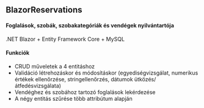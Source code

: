 ## BlazorReservations

#### Foglalások, szobák, szobakategóriák és vendégek nyilvántartója  
.NET Blazor + Entity Framework Core + MySQL

#### Funkciók
- CRUD műveletek a 4 entitáshoz
- Validáció létrehozáskor és módosításkor (egyediségvizsgálat, numerikus értékek ellenőrzése, stringellenőrzés, dátumok ütközés/átfedésvizsgálata)
- Vendéghez és szobához tartozó foglalások lekérdezése
- A négy entitás szűrése több attribútum alapján